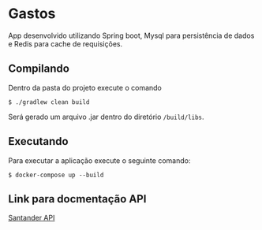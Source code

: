 # Gastos

App desenvolvido utilizando Spring boot, Mysql para persistência de dados e Redis para cache de requisições.

## Compilando

Dentro da pasta do projeto execute o comando

```$ ./gradlew clean build```

Será gerado um arquivo .jar dentro do diretório ```/build/libs```.

## Executando
Para executar a aplicação execute o seguinte comando:

```$ docker-compose up --build ```

## Link para docmentação API

[Santander API](https://documenter.getpostman.com/view/7191301/SVSEur2A?version=latest)